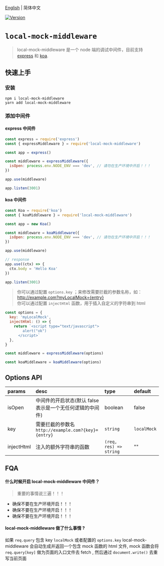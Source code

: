 [English](/packages/local-mock-middleware/README.md) | 简体中文

<a href="https://www.npmjs.com/package/local-mock-middleware"><img src="https://img.shields.io/npm/v/local-mock-middleware.svg?sanitize=true" alt="Version"></a>

# `local-mock-middleware`

> local-mock-middleware 是一个 node 端的调试中间件，目前支持 [express](https://www.npmjs.com/package/express) 和 [koa](https://www.npmjs.com/package/koa).

## 快速上手

### 安装

```shell
npm i local-mock-middleware
yarn add local-mock-middleware
```

### 添加中间件

#### express 中间件

```js
const express = require('express')
const { expressMiddleware } = require('local-mock-middleware')

const app = express()

const middleware = expressMiddleware({
  isOpen: process.env.NODE_ENV === 'dev', // 请勿在生产环境中开启！！！
})

app.use(middleware)

app.listen(3001)
```

#### koa 中间件

```js
const Koa = require('koa')
const { koaMiddleware } = require('local-mock-middleware')

const app = new Koa()

const middleware = koaMiddleware({
  isOpen: process.env.NODE_ENV === 'dev', // 请勿在生产环境中开启！！！
})

app.use(middleware)

// response
app.use((ctx) => {
  ctx.body = 'Hello Koa'
})

app.listen(3001)
```

> 你可以通过配置 `options.key` ；来修改需要拦截的参数名称，如：http://example.com?myLocalMock={entry}  
> 你可以通过配置 `injectHtml` 函数，用于插入自定义的字符串到 html

```js
const options = {
  key: 'myLocalMock',
  injectHtml: () => {
    return `<script type="text/javascript">
        alert("ok")
      </script>`
  },
}

const middleware = expressMiddleware(options)

const koaMiddleware = koaMiddleware(options)
```

## Options API

| params     | desc                                                      | type                   | default     |
| :--------- | :-------------------------------------------------------- | :--------------------- | :---------- |
| isOpen     | 中间件的开启状态(默认 false 表示是一个无任何逻辑的中间件) | boolean                | false       |
| key        | 需要拦截的参数名<br> `http://example.com?{key}={entry}`   | `string`               | `localMock` |
| injectHtml | 注入的额外字符串的函数                                    | `(req, res) => string` | ""          |

## FQA

#### 什么时候开启 local-mock-middleware 中间件？

> 重要的事情说三遍！！！

- 确保不要在生产环境开启！！！
- 确保不要在生产环境开启！！！
- 确保不要在生产环境开启！！！

#### local-mock-middleware 做了什么事情 ?

如果 `req.query` 包含 key `localMock` 或者配置的 `options.key` local-mock-middleware 会自动生成并返回一个包含 mock 函数的 html 文件, mock 函数会将 `req.query[key]` 做为页面的入口文件去 fetch , 然后通过 `document.write()` 去重写当前页面
